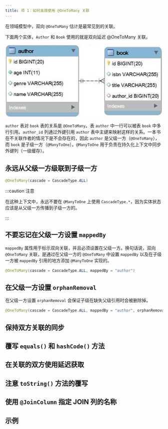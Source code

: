 ```yaml
---
title: 项 1：如何高效使用 @OneToMany 关联
---
```


在领域模型中，双向 `@OneToMany` 估计是最常见到的关联。

下面两个实体，`Author` 和 `Book` 使用的就是双向延迟 @OneToMany 关联。

![Figure 1-1. The @OneToMany table relationship](/img/figure1-1.png)

`author` 表对 `book` 表的关系是 `@OneToMany`。表 `author` 中一行可以被表 `book` 中多行引用。`author_id` 列通过外键引用 `author` 表中主键来映射这样的关系。一本书在不关联作者的情况下是不会存在的，因此 `author` 是父级一方（`@OneToMany`），而 `book` 是子级一方（`@ManyToOne`）。`@ManyToOne` 用于负责在持久化上下文中同步外键列（一级缓存）。

## 永远从父级一方级联到子级一方

```java
@OneToMany(cascade = CascadeType.ALL)
```

:::caution 注意

在这种上下文中，永远不要在 `@ManyToOne` 上使用 `CascadeType.*`，因为实体状态应该是从父级一方传播到子级一方的。

:::

## 不要忘记在父级一方设置 `mappedBy`

`mappedBy` 属性用于标示双向关联，并且必须设置在父级一方。换句话说，双向 `@OneToMany` 关联，是通过在父级一方的 `@OneToMany` 中设置 `mappedBy` 以及在子级一方被 `mappedBy` 引用的地方添加 `@ManyToOne` 实现的。

```java
@OneToMany(cascade = CascadeType.ALL, mappedBy = "author")
```

## 在父级一方设置 `orphanRemoval`

在父级一方设置 `orphanRemoval` 会保证子级在缺失父级引用时会被删除掉。

```java
@OneToMany(cascade = CascadeType.ALL, mappedBy = "author", orphanRemoval = true)
```

## 保持双方关联的同步

## 覆写 `equals()` 和 `hashCode()` 方法

## 在关联的双方使用延迟获取

## 注意 `toString()` 方法的覆写

## 使用 `@JoinColumn` 指定 JOIN 列的名称

## 示例